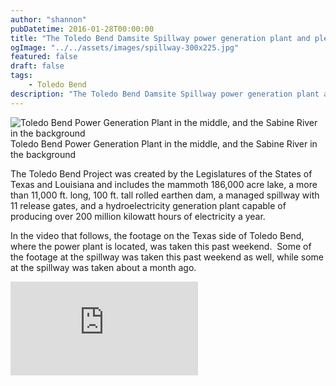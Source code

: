 ```yaml
---
author: "shannon"
pubDatetime: 2016-01-28T00:00:00
title: "The Toledo Bend Damsite Spillway power generation plant and plenty of beauty between and beyond"
ogImage: "../../assets/images/spillway-300x225.jpg"
featured: false
draft: false
tags:
    - Toledo Bend
description: "The Toledo Bend Damsite Spillway power generation plant and plenty of beauty between and beyond"
---
```


![Toledo Bend Power Generation Plant in the middle, and the Sabine River in the background](@assets/images/spillway.jpg) Toledo Bend Power Generation Plant in the middle, and the Sabine River in the background

The Toledo Bend Project was created by the Legislatures of the States of Texas and Louisiana and includes the mammoth 186,000 acre lake, a more than 11,000 ft. long, 100 ft. tall rolled earthen dam, a managed spillway with 11 release gates, and a hydroelectricity generation plant capable of producing over 200 million kilowatt hours of electricity a year.

In the video that follows, the footage on the Texas side of Toledo Bend, where the power plant is located, was taken this past weekend.  Some of the footage at the spillway was taken this past weekend as well, while some at the spillway was taken about a month ago.

<iframe class="w-full aspect-video" src="https://www.youtube.com/embed/AG9Da48dqEw" title="YouTube video player" frameborder="0" allow="accelerometer; autoplay; clipboard-write; encrypted-media; gyroscope; picture-in-picture; web-share" allowfullscreen></iframe>
